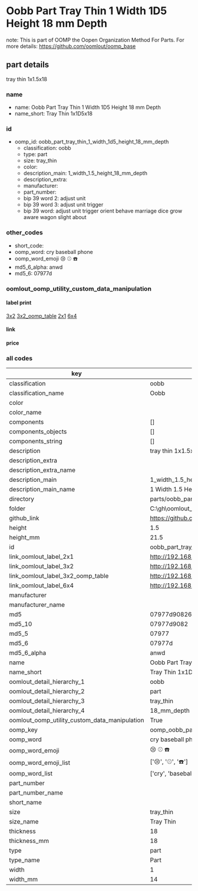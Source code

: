 # Oobb Part Tray Thin 1 Width 1D5 Height 18 mm Depth  

note: This is part of OOMP the Oopen Organization Method For Parts. For more details: https://github.com/oomlout/oomp_base

##  part details
  



tray thin 1x1.5x18



### name
* name: Oobb Part Tray Thin 1 Width 1D5 Height 18 mm Depth
* name_short: Tray Thin 1x1D5x18 
### id
* oomp_id: oobb_part_tray_thin_1_width_1d5_height_18_mm_depth
  * classification: oobb
  * type: part
  * size: tray_thin
  * color: 
  * description_main: 1_width_1.5_height_18_mm_depth
  * description_extra: 
  * manufacturer: 
  * part_number: 
  * bip 39 word 2: adjust unit
  * bip 39 word 3: adjust unit trigger
  * bip 39 word: adjust unit trigger orient behave marriage dice grow aware wagon slight about

### other_codes
* short_code: 
* oomp_word: cry baseball phone
* oomp_word_emoji :cry: :baseball: :phone:
* md5_6_alpha: anwd
* md5_6: 07977d






### oomlout_oomp_utility_custom_data_manipulation
#### label print
[3x2](http://192.168.1.245:1112/?label=oomp%20anwd)
[3x2_oomp_table](http://192.168.1.108:1112/?label=oomp%20anwd)
[2x1](http://192.168.1.242:1112/?label=oomp%20anwd)
[6x4](http://192.168.1.55:1112/?label=oomp%20anwd)    

#### link

                              

#### price







### all codes 
| key | value |  
| --- | --- |  
| classification | oobb |  
| classification_name | Oobb |  
| color |  |  
| color_name |  |  
| components | [] |  
| components_objects | [] |  
| components_string | [] |  
| description | tray thin 1x1.5x18 |  
| description_extra |  |  
| description_extra_name |  |  
| description_main | 1_width_1.5_height_18_mm_depth |  
| description_main_name | 1 Width 1.5 Height 18 mm Depth |  
| directory | parts/oobb_part_tray_thin_1_width_1d5_height_18_mm_depth |  
| folder | C:\gh\oomlout_oobb_version_4_generated_parts\parts\oobb_part_tray_thin_1_width_1d5_height_18_mm_depth |  
| github_link | https://github.com/oomlout/oomlout_oomp_part_src/tree/main/parts/oobb_part_tray_thin_1_width_1d5_height_18_mm_depth |  
| height | 1.5 |  
| height_mm | 21.5 |  
| id | oobb_part_tray_thin_1_width_1d5_height_18_mm_depth |  
| link_oomlout_label_2x1 | http://192.168.1.242:1112/?label=oomp%20anwd |  
| link_oomlout_label_3x2 | http://192.168.1.245:1112/?label=oomp%20anwd |  
| link_oomlout_label_3x2_oomp_table | http://192.168.1.108:1112/?label=oomp%20anwd |  
| link_oomlout_label_6x4 | http://192.168.1.55:1112/?label=oomp%20anwd |  
| manufacturer |  |  
| manufacturer_name |  |  
| md5 | 07977d90826707ae210a39c9d13b681c |  
| md5_10 | 07977d9082 |  
| md5_5 | 07977 |  
| md5_6 | 07977d |  
| md5_6_alpha | anwd |  
| name | Oobb Part Tray Thin 1 Width 1D5 Height 18 mm Depth |  
| name_short | Tray Thin 1x1D5x18  |  
| oomlout_detail_hierarchy_1 | oobb |  
| oomlout_detail_hierarchy_2 | part |  
| oomlout_detail_hierarchy_3 | tray_thin |  
| oomlout_detail_hierarchy_4 | 18_mm_depth |  
| oomlout_oomp_utility_custom_data_manipulation | True |  
| oomp_key | oomp_oobb_part_tray_thin_1_width_1d5_height_18_mm_depth |  
| oomp_word | cry baseball phone |  
| oomp_word_emoji | :cry: :baseball: :phone: |  
| oomp_word_emoji_list | [':cry:', ':baseball:', ':phone:'] |  
| oomp_word_list | ['cry', 'baseball', 'phone'] |  
| part_number |  |  
| part_number_name |  |  
| short_name |  |  
| size | tray_thin |  
| size_name | Tray Thin |  
| thickness | 18 |  
| thickness_mm | 18 |  
| type | part |  
| type_name | Part |  
| width | 1 |  
| width_mm | 14 |  
